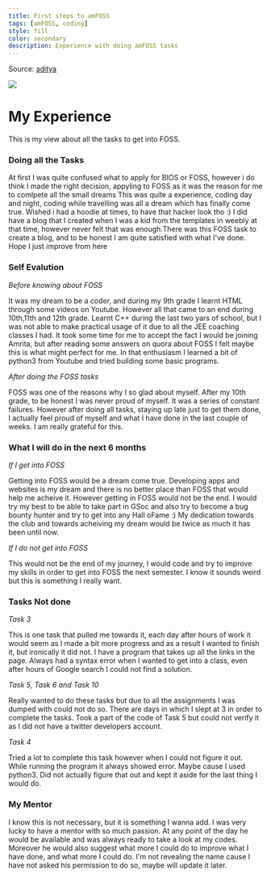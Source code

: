 ```yaml
---
title: First steps to amFOSS
tags: [amFOSS, coding]
style: fill
color: secondary
description: Experience with doing amFOSS tasks
---
```


Source: [aditya]()

![](https://wac-cdn.atlassian.com/dam/jcr:34e935dd-3108-40ef-bb3d-9ed01d977d6d/hero.svg?cdnVersion=la)

# My Experience 

This is my view about all the tasks to get into FOSS.

### Doing all the Tasks

At first I was quite confused what to apply for BIOS or FOSS, however i do think I made the right decision, appyling to FOSS as it was the reason for me to comlpete all the small dreams
This was quite a experience, coding day and night, coding while travelling was all a dream which has finally come true. Wished i had a hoodie at times, to have that hacker look tho :)
I did have a blog that I created when I was a kid from the templates in weebly at that time, however never felt that was enough.There was this FOSS task to create a blog, and to be honest I am quite satisfied with what I've done. Hope I just improve from here

### Self Evalution

*Before knowing about FOSS*

It was my dream to be a coder, and during my 9th grade I learnt HTML through some videos on Youtube. However all that came to an end during 10th,11th and 12th grade. Learnt C++ during the last two yars of school, but I was not able to make practical usage of it due to all the JEE coaching classes I had.
It took some time for me to accept the fact I would be joining Amrita, but after reading some answers on quora about FOSS I felt maybe this is what might perfect for me. In that enthusiasm I learned a bit of python3 from Youtube and tried building some basic programs.

*After doing the FOSS tasks*

FOSS was one of the reasons why I so glad about myself. After my 10th grade, to be honest I was never proud of myself. It was a series of constant failures. However after doing all tasks, staying up late just to get them done, I actually feel proud of myself and what I have done in the last couple of weeks. I am really grateful for this.

### What I will do in the next 6 months

*If I get into FOSS*

Getting into FOSS would be a dream come true. Developing apps and websites is my dream and there is no better place than FOSS that would help me acheive it. However getting in FOSS would not be the end. I would try my best to be able to take part in GSoc and also try to become a bug bounty hunter and try to get into any Hall oFame :) My dedication towards the club and towards acheiving my dream would be twice as much it has been until now.

*If I do not get into FOSS*

This would not be the end of my journey, I would code and try to improve my skills in order to get into FOSS the next semester. I know it sounds weird but this is something I really want.

### Tasks Not done

*Task 3*

This is one task that pulled me towards it, each day after hours of work it would seem as I made a bit more progress and as a result I wanted to finish it, but ironically it did not. I have a program that takes up all the links in the page. Always had a syntax error when I wanted to get into a class, even after hours of Google search I could not find a solution.

*Task 5, Task 6 and Task 10*

Really wanted to do these tasks but due to all the assignments I was dumped with could not do so. There are days in which I slept at 3 in order to complete the tasks. Took a part of the code of Task 5 but could not verify it as I did not have a twitter developers account.

*Task 4*

Tried a lot to complete this task however when I could not figure it out. While running the program it always showed error. Maybe cause I used python3. Did not actually figure that out and kept it aside for the last thing I would do.

### My Mentor   

I know this is not necessary, but it is something I wanna add. I was very lucky to have a mentor with so much passion. At any point of the day he would be available and was always ready to take a look at my codes. Moreover he would also suggest what more I could do to improve what I have done, and what more I could do. I'm not revealing the name cause I have not asked his permission to do so, maybe will update it later.
